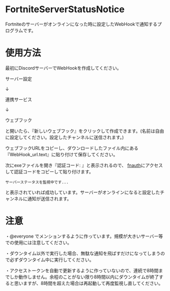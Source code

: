 # FortniteServerStatusNotice
Fortniteのサーバーがオンラインになった時に設定したWebHookで通知するプログラムです。

# 使用方法

最初にDiscordサーバーでWebHookを作成してください。

サーバー設定

↓

連携サービス

↓

ウェブフック

と開いたら、『新しいウェブフック』をクリックして作成できます。(名前は自由に設定してください。設定したチャンネルに送信されます。)

ウェブフックURLをコピーし、ダウンロードしたファイル内にある『WebHook_url.text』に貼り付けて保存してください。

次にexeファイルを開き『認証コード: 』と表示されるので、
[fnauth](https://rebrand.ly/authcode)にアクセスして認証コードをコピーして貼り付けます。

```
サーバーステータスを監視中です...
```

と表示されていれば成功しています。サーバーがオンラインになると設定したチャンネルに通知が送信されます。

# 注意

・@everyone でメンションするように作っています。規模が大きいサーバー等での使用には注意してください。

・ダウンタイム以外で実行した場合、無駄な通知を飛ばすだけになってしまうので必ずダウンタイム中に実行してください。

・アクセストークンを自動で更新するように作っていないので、連続で8時間までしか動作しません。余程のことがない限り8時間以内にダウンタイムが終了すると思いますが、8時間を超えた場合は再起動して再度監視し直してください。
